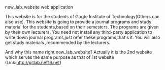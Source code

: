 new_lab_website
web application

This website is for the students of Gogte Institute of Technology(Others can also use).
This website is going to provide a journal programs and study material for the students,based on their semesters.
The programs are given by their own lecturers.
You need not install any third-party application to write down journal programs,just refer these programs,that's it.
You will also get study materials ,recommended by the lecturers.

And why this name right,new_lab_website?
Actually it is the 2nd website which serves the same purpose as that of 1st website (Link:http://gitlab.net16.net)


